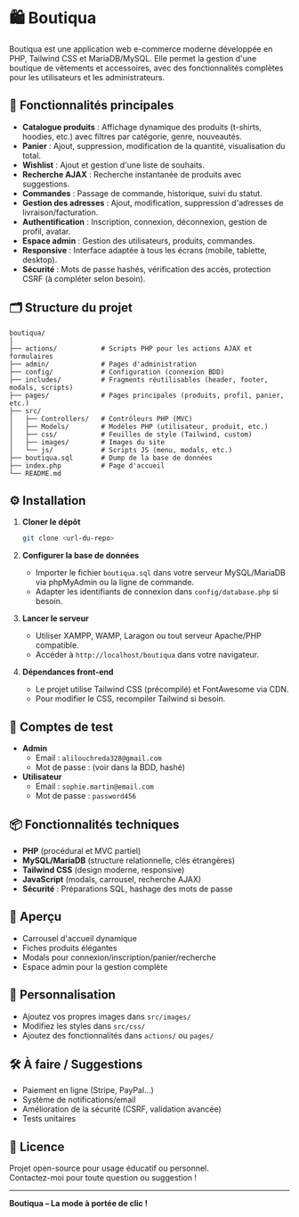 # 🛍️ Boutiqua

Boutiqua est une application web e-commerce moderne développée en PHP, Tailwind CSS et MariaDB/MySQL. Elle permet la gestion d'une boutique de vêtements et accessoires, avec des fonctionnalités complètes pour les utilisateurs et les administrateurs.

## 🚀 Fonctionnalités principales

- **Catalogue produits** : Affichage dynamique des produits (t-shirts, hoodies, etc.) avec filtres par catégorie, genre, nouveautés.
- **Panier** : Ajout, suppression, modification de la quantité, visualisation du total.
- **Wishlist** : Ajout et gestion d'une liste de souhaits.
- **Recherche AJAX** : Recherche instantanée de produits avec suggestions.
- **Commandes** : Passage de commande, historique, suivi du statut.
- **Gestion des adresses** : Ajout, modification, suppression d'adresses de livraison/facturation.
- **Authentification** : Inscription, connexion, déconnexion, gestion de profil, avatar.
- **Espace admin** : Gestion des utilisateurs, produits, commandes.
- **Responsive** : Interface adaptée à tous les écrans (mobile, tablette, desktop).
- **Sécurité** : Mots de passe hashés, vérification des accès, protection CSRF (à compléter selon besoin).

## 🗂️ Structure du projet

```
boutiqua/
│
├── actions/           # Scripts PHP pour les actions AJAX et formulaires
├── admin/             # Pages d'administration
├── config/            # Configuration (connexion BDD)
├── includes/          # Fragments réutilisables (header, footer, modals, scripts)
├── pages/             # Pages principales (produits, profil, panier, etc.)
├── src/
│   ├── Controllers/   # Contrôleurs PHP (MVC)
│   ├── Models/        # Modèles PHP (utilisateur, produit, etc.)
│   ├── css/           # Feuilles de style (Tailwind, custom)
│   ├── images/        # Images du site
│   └── js/            # Scripts JS (menu, modals, etc.)
├── boutiqua.sql       # Dump de la base de données
├── index.php          # Page d'accueil
└── README.md
```

## ⚙️ Installation

1. **Cloner le dépôt**
   ```bash
   git clone <url-du-repo>
   ```

2. **Configurer la base de données**
   - Importer le fichier `boutiqua.sql` dans votre serveur MySQL/MariaDB via phpMyAdmin ou la ligne de commande.
   - Adapter les identifiants de connexion dans `config/database.php` si besoin.

3. **Lancer le serveur**
   - Utiliser XAMPP, WAMP, Laragon ou tout serveur Apache/PHP compatible.
   - Accéder à `http://localhost/boutiqua` dans votre navigateur.

4. **Dépendances front-end**
   - Le projet utilise Tailwind CSS (précompilé) et FontAwesome via CDN.
   - Pour modifier le CSS, recompiler Tailwind si besoin.

## 👤 Comptes de test

- **Admin**
  - Email : `alilouchreda328@gmail.com`
  - Mot de passe : (voir dans la BDD, hashé)
- **Utilisateur**
  - Email : `sophie.martin@email.com`
  - Mot de passe : `password456`

## 📦 Fonctionnalités techniques

- **PHP** (procédural et MVC partiel)
- **MySQL/MariaDB** (structure relationnelle, clés étrangères)
- **Tailwind CSS** (design moderne, responsive)
- **JavaScript** (modals, carrousel, recherche AJAX)
- **Sécurité** : Préparations SQL, hashage des mots de passe

## 📸 Aperçu

- Carrousel d'accueil dynamique
- Fiches produits élégantes
- Modals pour connexion/inscription/panier/recherche
- Espace admin pour la gestion complète

## 📝 Personnalisation

- Ajoutez vos propres images dans `src/images/`
- Modifiez les styles dans `src/css/`
- Ajoutez des fonctionnalités dans `actions/` ou `pages/`

## 🛠️ À faire / Suggestions

- Paiement en ligne (Stripe, PayPal…)
- Système de notifications/email
- Amélioration de la sécurité (CSRF, validation avancée)
- Tests unitaires

## 📄 Licence

Projet open-source pour usage éducatif ou personnel.  
Contactez-moi pour toute question ou suggestion !

---

**Boutiqua – La mode à portée de clic !**
